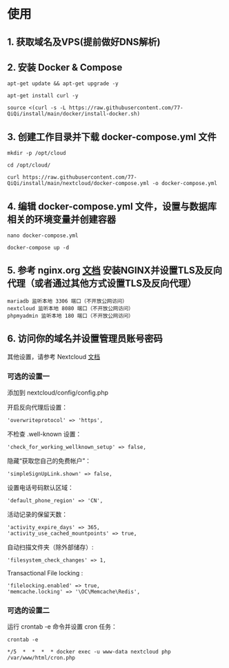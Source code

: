 # 使用

## 1. 获取域名及VPS(提前做好DNS解析)


## 2. 安装 Docker & Compose

```
apt-get update && apt-get upgrade -y

apt-get install curl -y

source <(curl -s -L https://raw.githubusercontent.com/77-QiQi/install/main/docker/install-docker.sh)
```


## 3. 创建工作目录并下载 docker-compose.yml 文件

```
mkdir -p /opt/cloud

cd /opt/cloud/

curl https://raw.githubusercontent.com/77-QiQi/install/main/nextcloud/docker-compose.yml -o docker-compose.yml
```

## 4. 编辑 docker-compose.yml 文件，设置与数据库相关的环境变量并创建容器

```
nano docker-compose.yml

docker-compose up -d
```

## 5. 参考 nginx.org <a href="https://nginx.org/en/linux_packages.html">文档</a> 安装NGINX并设置TLS及反向代理（或者通过其他方式设置TLS及反向代理）

```
mariadb 监听本地 3306 端口（不开放公网访问）
nextcloud 监听本地 8080 端口（不开放公网访问）
phpmyadmin 监听本地 180 端口（不开放公网访问）
```

## 6. 访问你的域名并设置管理员账号密码

其他设置，请参考 Nextcloud <a href="https://docs.nextcloud.com/server/latest/admin_manual/contents.html">文档</a>

### 可选的设置一

添加到 nextcloud/config/config.php

开启反向代理后设置：
```
'overwriteprotocol' => 'https',
```

不检查 .well-known 设置：
```
'check_for_working_wellknown_setup' => false,
```

隐藏“获取您自己的免费帐户”：
```
'simpleSignUpLink.shown' => false,
```

设置电话号码默认区域：
```
'default_phone_region' => 'CN',
```

活动记录的保留天数：
```
'activity_expire_days' => 365,
'activity_use_cached_mountpoints' => true,
```

自动扫描文件夹（除外部储存）:
```
'filesystem_check_changes' => 1,
```

Transactional File locking :
```
'filelocking.enabled' => true,
'memcache.locking' => '\OC\Memcache\Redis',
```

### 可选的设置二

运行 crontab -e 命令并设置 cron 任务：
```
crontab -e

*/5  *  *  *  * docker exec -u www-data nextcloud php /var/www/html/cron.php
```
